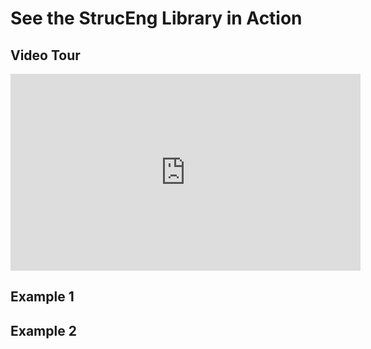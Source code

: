 # See the StrucEng Library in Action


## Video Tour

<iframe width="560" height="315" src="https://www.youtube.com/embed/XHOmBV4js_E" title="YouTube video player" frameborder="0" allow="accelerometer; autoplay; clipboard-write; encrypted-media; gyroscope; picture-in-picture" allowfullscreen></iframe>

## Example 1

## Example 2
